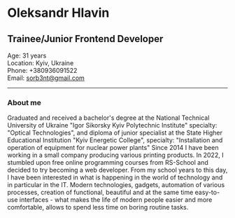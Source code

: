 # Oleksandr Hlavin

## Trainee/Junior Frontend Developer

Age: 31 years  
Location: Kyiv, Ukraine  
Phone: +380936091522  
Email: sorb3nt@gmail.com

---

### About me

Graduated and received a bachelor's degree at the National Technical University of Ukraine "Igor Sikorsky Kyiv Polytechnic Institute" specialty: "Optical Technologies", and diploma of junior specialist at the State Higher Educational Institution "Kyiv Energetic College", specialty: "Installation and operation of equipment for nuclear power plants"
Since 2014 I have been working in a small company producing various printing products.
In 2022, I stumbled upon free online programming courses from RS-School and decided to try becoming a web developer. From my school years to this day, I have been interested in what is happening in the world of technology and in particular in the IT. Modern technologies, gadgets, automation of various processes, creation of functional, beautiful and at the same time easy-to-use interfaces - what makes the life of modern people easier and more comfortable, allows to spend less time on boring routine tasks.
